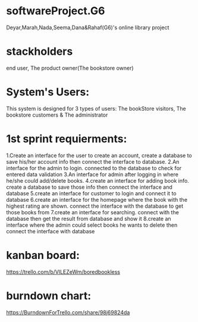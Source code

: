 # softwareProject.G6
 Deyar,Marah,Nada,Seema,Dana&Rahaf(G6)'s online library project
# stackholders
 end user, The product owner(The bookstore owner)
# System's Users:
This system is designed for 3 types of users: The bookStore visitors, The bookstore customers & The administrator
# 1st sprint requierments:
1.Create an interface for the user to create an account, create a database to save his/her account info then connect the interface to database.
2.An interface for the admin to login. connected to the database to check for entered data validation 
3.An interface for admin after logging in where he/she could add/delete books.
4.create an interface for adding book info. create a database to save those info then connect the interface and database
5.create an interface for customer to login and connect it to database
6.create an interface for the homepage where the book with the highest rating are shown. connect the interface with the database to get those books from
7.create an interface for searching. connect with the database then get the result from database and show it
8.create an interface where the admin could select books he wants to delete then connect the interface with database
# kanban board:
https://trello.com/b/VlLEZeWm/boredbookless
# burndown chart:
https://BurndownForTrello.com/share/98j69824da

